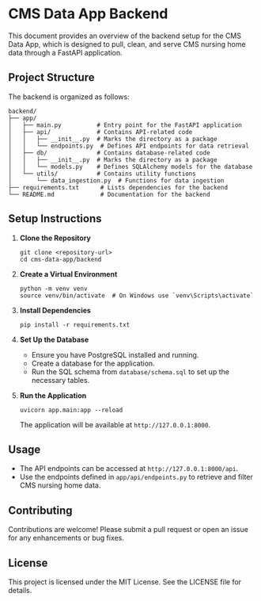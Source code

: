 # CMS Data App Backend

This document provides an overview of the backend setup for the CMS Data App, which is designed to pull, clean, and serve CMS nursing home data through a FastAPI application.

## Project Structure

The backend is organized as follows:

```
backend/
├── app/
│   ├── main.py          # Entry point for the FastAPI application
│   ├── api/             # Contains API-related code
│   │   ├── __init__.py  # Marks the directory as a package
│   │   └── endpoints.py  # Defines API endpoints for data retrieval
│   ├── db/              # Contains database-related code
│   │   ├── __init__.py  # Marks the directory as a package
│   │   └── models.py    # Defines SQLAlchemy models for the database
│   └── utils/           # Contains utility functions
│       └── data_ingestion.py  # Functions for data ingestion
├── requirements.txt      # Lists dependencies for the backend
└── README.md             # Documentation for the backend
```

## Setup Instructions

1. **Clone the Repository**
   ```
   git clone <repository-url>
   cd cms-data-app/backend
   ```

2. **Create a Virtual Environment**
   ```
   python -m venv venv
   source venv/bin/activate  # On Windows use `venv\Scripts\activate`
   ```

3. **Install Dependencies**
   ```
   pip install -r requirements.txt
   ```

4. **Set Up the Database**
   - Ensure you have PostgreSQL installed and running.
   - Create a database for the application.
   - Run the SQL schema from `database/schema.sql` to set up the necessary tables.

5. **Run the Application**
   ```
   uvicorn app.main:app --reload
   ```

   The application will be available at `http://127.0.0.1:8000`.

## Usage

- The API endpoints can be accessed at `http://127.0.0.1:8000/api`.
- Use the endpoints defined in `app/api/endpoints.py` to retrieve and filter CMS nursing home data.

## Contributing

Contributions are welcome! Please submit a pull request or open an issue for any enhancements or bug fixes.

## License

This project is licensed under the MIT License. See the LICENSE file for details.